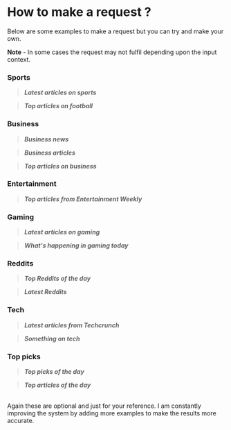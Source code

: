 # How to make a request ?

Below are some examples to make a request but you can try and make your own. 

**Note** - In some cases the request may not fulfil depending upon the input context.

### Sports

> ***Latest articles on sports***

> ***Top articles on football***



### Business
> ***Business news***

> ***Business articles***

> ***Top articles on business***

### Entertainment
> ***Top articles from Entertainment Weekly***

### Gaming
> ***Latest articles on gaming***

> ***What's happening in gaming today***

### Reddits

> ***Top Reddits of the day***

> ***Latest Reddits***

### Tech

> ***Latest articles from Techcrunch***

> ***Something on tech***

### Top picks

> ***Top picks of the day***

> ***Top articles of the day***

<br/>
Again these are optional and just for your reference. I am constantly improving the system by adding more examples to make the results more accurate.
